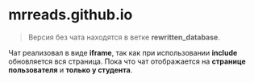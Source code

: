 # mrreads.github.io

> Версия без чата находятся в ветке **rewritten_database**.

Чат реализовал в виде **iframe**, так как при использовании **include** обновляется вся страница.
Пока что чат отображается на **странице пользователя** и **только у студента**.
